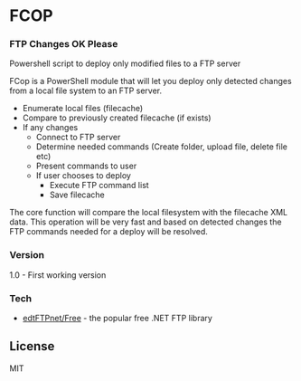 # FCOP
### FTP Changes OK Please
Powershell script to deploy only modified files to a FTP server

FCop is a PowerShell module that will let you deploy only detected changes from a local file system to an FTP server.

  - Enumerate local files (filecache)
  - Compare to previously created filecache (if exists)
  - If any changes
    - Connect to FTP server
    - Determine needed commands (Create folder, upload file, delete file etc)
    - Present commands to user
    - If user chooses to deploy
      - Execute FTP command list
      - Save filecache

The core function will compare the local filesystem with the filecache XML data. This operation will be very fast and based on detected changes the FTP commands needed for a deploy will be resolved.

### Version
1.0 - First working version

### Tech

* [edtFTPnet/Free] -  the popular free .NET FTP library

License
----

MIT

   [edtFTPnet/Free]: <http://enterprisedt.com/products/edtftpnet/>
